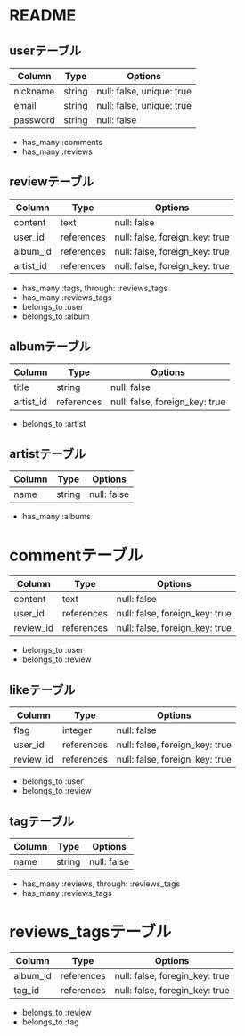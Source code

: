 # README

## userテーブル
|Column|Type|Options|
|--|--|--|
|nickname |string|null: false, unique: true|
|email    |string|null: false, unique: true|
|password |string|null: false|

- has_many :comments
- has_many :reviews


## reviewテーブル
|Column|Type|Options|
|--|--|--|
|content | text |null: false|
|user_id | references | null: false, foreign_key: true |
|album_id | references | null: false, foreign_key: true|
|artist_id | references | null: false, foreign_key: true|

- has_many :tags, through: :reviews_tags
- has_many :reviews_tags
- belongs_to :user
- belongs_to :album


## albumテーブル
|Column|Type|Options|
|--|--|--|
|title     |string|null: false|
|artist_id |references | null: false, foreign_key: true |

- belongs_to :artist


## artistテーブル
|Column|Type|Options|
|--|--|--|
|name|string|null: false|

- has_many :albums


# commentテーブル
|Column|Type|Options|
|--|--|--|
|content   |text|null: false|
|user_id   |references |null: false, foreign_key: true|
|review_id |references |null: false, foreign_key: true|

- belongs_to :user
- belongs_to :review


## likeテーブル
|Column|Type|Options|
|--|--|--|
|flag | integer | null: false |
|user_id | references | null: false, foreign_key: true |
|review_id | references | null: false, foreign_key: true |

- belongs_to :user
- belongs_to :review


## tagテーブル
|Column|Type|Options|
|--|--|--|
|name|string|null: false|

- has_many :reviews, through: :reviews_tags
- has_many :reviews_tags


# reviews_tagsテーブル
|Column|Type|Options|
|--|--|--|
|album_id |references|null: false, foregin_key: true|
|tag_id   |references|null: false, foregin_key: true|

- belongs_to :review
- belongs_to :tag